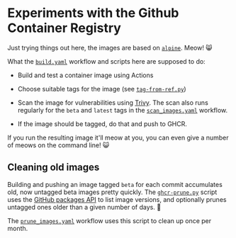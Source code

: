 # Experiments with the Github Container Registry

Just trying things out here, the images are based on
[`alpine`](https://hub.docker.com/_/alpine). Meow! :smile_cat:

What the [`build.yaml`](.github/workflows/build.yaml) workflow and
scripts here are supposed to do:

* Build and test a container image using Actions

* Choose suitable tags for the image (see
  [`tag-from-ref.py`](./tag-from-ref.py))

* Scan the image for vulnerabilities using
  [Trivy](https://github.com/aquasecurity/trivy-action). The scan also
  runs regularly for the `beta` and `latest` tags in the
  [`scan_images.yaml`](.github/workflows/scan_images.yaml) workflow.

* If the image should be tagged, do that and push to GHCR.

If you run the resulting image it'll meow at you, you can even give a
number of meows on the command line! :smiley_cat:

## Cleaning old images

Building and pushing an image tagged `beta` for each commit
accumulates old, now untagged beta images pretty quickly. The
[`ghcr-prune.py`](./ghcr-prune.py) script uses the [GitHub packages
API](https://docs.github.com/en/rest/reference/packages) to list image
versions, and optionally prunes untagged ones older than a given
number of days. :broom:

The [`prune_images.yaml`](.github/workflows/prune_images.yaml)
workflow uses this script to clean up once per month.
